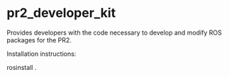 pr2_developer_kit
=================

Provides developers with the code necessary to develop and modify ROS packages for the PR2.

Installation instructions: 

rosinstall .
